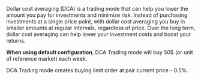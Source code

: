 Dollar cost averaging (DCA) is a trading mode that can help you lower the amount you pay for investments and minimize risk. Instead of purchasing investments at a single price point, with dollar cost averaging you buy in smaller amounts at regular intervals, regardless of price. Over the long term, dollar cost averaging can help lower your investment costs and boost your returns.

**When using default configuration**, DCA Trading mode will buy 50$ (or unit of reference market) each week.

DCA Trading mode creates buying limit order at pair current price - 0.5%. 

